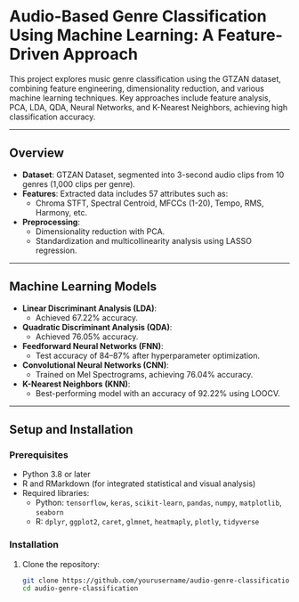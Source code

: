 # **Audio-Based Genre Classification Using Machine Learning: A Feature-Driven Approach**

This project explores music genre classification using the GTZAN dataset, combining feature engineering, dimensionality reduction, and various machine learning techniques. Key approaches include feature analysis, PCA, LDA, QDA, Neural Networks, and K-Nearest Neighbors, achieving high classification accuracy.

---

## **Overview**

- **Dataset**: GTZAN Dataset, segmented into 3-second audio clips from 10 genres (1,000 clips per genre).
- **Features**: Extracted data includes 57 attributes such as:
  - Chroma STFT, Spectral Centroid, MFCCs (1-20), Tempo, RMS, Harmony, etc.
- **Preprocessing**:
  - Dimensionality reduction with PCA.
  - Standardization and multicollinearity analysis using LASSO regression.

---

## **Machine Learning Models**

- **Linear Discriminant Analysis (LDA)**:
  - Achieved 67.22% accuracy.
- **Quadratic Discriminant Analysis (QDA)**:
  - Achieved 76.05% accuracy.
- **Feedforward Neural Networks (FNN)**:
  - Test accuracy of 84–87% after hyperparameter optimization.
- **Convolutional Neural Networks (CNN)**:
  - Trained on Mel Spectrograms, achieving 76.04% accuracy.
- **K-Nearest Neighbors (KNN)**:
  - Best-performing model with an accuracy of 92.22% using LOOCV.

---

## **Setup and Installation**

### **Prerequisites**
- Python 3.8 or later
- R and RMarkdown (for integrated statistical and visual analysis)
- Required libraries:
  - Python: `tensorflow`, `keras`, `scikit-learn`, `pandas`, `numpy`, `matplotlib`, `seaborn`
  - R: `dplyr`, `ggplot2`, `caret`, `glmnet`, `heatmaply`, `plotly`, `tidyverse`

### **Installation**
1. Clone the repository:
   ```bash
   git clone https://github.com/yourusername/audio-genre-classification.git
   cd audio-genre-classification
